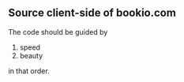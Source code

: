 <h2>Source client-side of bookio.com</h2>

The code should be guided by

1) speed<br> 
2) beauty

in that order.




